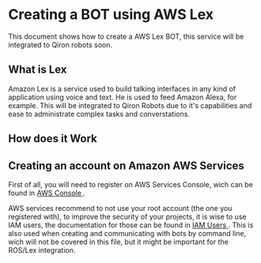 # Creating a BOT using AWS Lex

This document shows how to create a AWS Lex BOT, this service will be integrated to Qiron robots soon.

## What is Lex 

Amazon Lex is a service used to build talking interfaces in any kind of application using voice and text. He is used to feed Amazon Alexa, for example. This will be integrated to Qiron Robots due to it's capabilities and ease to administrate complex tasks and converstations.

## How does it Work



## Creating an account on Amazon AWS Services
First of all, you will need to register on AWS Services Console, wich can be found in <a href="https://aws.amazon.com/pt/console/" target="_blank"> AWS Console </a>.

AWS services recommend to not use your root account (the one you registered with), to improve the security of your projects, it is wise to use IAM users, the documentation for those can be found in <a href="https://docs.aws.amazon.com/IAM/latest/UserGuide/id_users.html"> IAM Users </a>. This is also used when creating and communicating with bots by command line, wich will not be covered in this file, but it might be important for the ROS/Lex integration.
